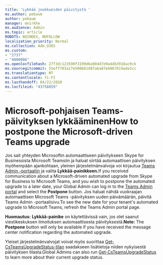 ```yaml
---
title: 'Lykkää joukkueiden päivitystä '
ms.author: pebaum
author: pebaum
manager: mnirkhe
ms.audience: Admin
ms.topic: article
ROBOTS: NOINDEX, NOFOLLOW
localization_priority: Normal
ms.collection: Adm_O365
ms.custom:
- "2737"
- "4000006"
ms.openlocfilehash: 27f3dc123590f3199d6a984d7e9a4db3918ac9cb
ms.sourcegitcommit: 55eff703a17e500681d8fa6a87eb067019ade3cc
ms.translationtype: MT
ms.contentlocale: fi-FI
ms.lasthandoff: 04/22/2020
ms.locfileid: "43758859"
---
```

# <a name="how-to-postpone-the-microsoft-driven-teams-upgrade"></a><span data-ttu-id="6a6ce-102">Microsoft-pohjaisen Teams-päivityksen lykkääminen</span><span class="sxs-lookup"><span data-stu-id="6a6ce-102">How to postpone the Microsoft-driven Teams upgrade</span></span>

<span data-ttu-id="6a6ce-103">Jos sait yhteyden Microsoftin automaattiseen päivitykseen Skype for Businessista Microsoft Teamsiin ja haluat siirtää automaattisen päivityksen myöhempään ajankohtaan, yleinen järjestelmänvalvoja voi kirjautua [Teams Admin -portaaliin](https://admin.teams.microsoft.com/dashboard) ja valita **Lykkää-painikkeen.**</span><span class="sxs-lookup"><span data-stu-id="6a6ce-103">If you received communication about a Microsoft-driven automated upgrade from Skype for Business to Microsoft Teams, and you wish to postpone the automated upgrade to a later date, your Global Admin can log in to the [Teams Admin portal](https://admin.teams.microsoft.com/dashboard) and select the **Postpone** button.</span></span> <span data-ttu-id="6a6ce-104">Jos haluat nähdä vuokraajan automaattisen Microsoft Teams -päivityksen uuden päivämäärän, päivitä Teams Admin -portaalisivu.</span><span class="sxs-lookup"><span data-stu-id="6a6ce-104">To see the new date for your tenant's automated upgrade to Microsoft Teams, refresh the Teams Admin portal page.</span></span>

<span data-ttu-id="6a6ce-105">**Huomautus:** **Lykkää-painike** on käytettävissä vain, jos olet saanut viestikeskuksen ilmoituksen automaattisesta päivityksestä.</span><span class="sxs-lookup"><span data-stu-id="6a6ce-105">**Note:** The **Postpone** button will only be available if you have received the message center notification regarding the automated upgrade.</span></span> 

<span data-ttu-id="6a6ce-106">Yleiset järjestelmänvalvojat voivat myös suorittaa [Get-CsTeamsUpgradeStatus-tilan](https://docs.microsoft.com/powershell/module/skype/get-csteamsupgradestatus?view=skype-ps) saadakseen lisätietoja niiden nykyisestä päivityksen tilasta.</span><span class="sxs-lookup"><span data-stu-id="6a6ce-106">Global Admins can also run [Get-CsTeamsUpgradeStatus](https://docs.microsoft.com/powershell/module/skype/get-csteamsupgradestatus?view=skype-ps) to learn more about their current upgrade status.</span></span> 